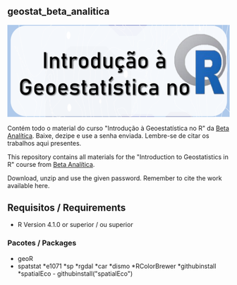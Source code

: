 ## geostat_beta_analitica

![](pic.png)

Contém todo o material do curso "Introdução à Geoestatística no R" da [Beta Analítica](https://betaanalitica.com.br/geoestatistica-r/). Baixe, dezipe e use a senha enviada. 
Lembre-se de citar os trabalhos aqui presentes.

This repository contains all materials for the "Introduction to Geostatistics in R" course from [Beta Analítica](https://betaanalitica.com.br/geoestatistica-r/). 

Download, unzip and use the given password.
Remember to cite the work available here.

## Requisitos / Requirements

* R Version 4.1.0 or superior / ou superior

### Pacotes / Packages
* geoR
* spatstat
*e1071
*sp
*rgdal
*car
*dismo
*RColorBrewer
*githubinstall
*spatialEco - githubinstall("spatialEco")
